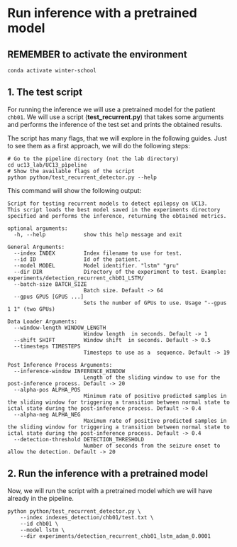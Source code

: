 # Run inference with a pretrained model
 
## REMEMBER to activate the environment
```
conda activate winter-school
```
 
## 1. The test script
For running the inference we will use a pretrained model for the patient `chb01`. We will use a script (**test_recurrent.py**) that takes some arguments and performs the inference of the test set and prints the obtained results.

The script has many flags, that we will explore in the following guides. Just to see them as a first approach, we will do the following steps:
```
# Go to the pipeline directory (not the lab directory)
cd uc13_lab/UC13_pìpeline
# Show the available flags of the script
python python/test_recurrent_detector.py --help
```
This command will show the following output:
```
Script for testing recurrent models to detect epilepsy on UC13. 
This script loads the best model saved in the experiments directory specified and performs the inference, returning the obtained metrics.

optional arguments:
  -h, --help            show this help message and exit

General Arguments:
  --index INDEX         Index filename to use for test.
  --id ID               Id of the patient.
  --model MODEL         Model identifier. "lstm" "gru"
  --dir DIR             Directory of the experiment to test. Example: experiments/detection_recurrent_chb01_LSTM/
  --batch-size BATCH_SIZE
                        Batch size. Default -> 64
  --gpus GPUS [GPUS ...]
                        Sets the number of GPUs to use. Usage "--gpus 1 1" (two GPUs)

Data Loader Arguments:
  --window-length WINDOW_LENGTH
                        Window length  in seconds. Default -> 1
  --shift SHIFT         Window shift  in seconds. Default -> 0.5
  --timesteps TIMESTEPS
                        Timesteps to use as a  sequence. Default -> 19

Post Inference Process Arguments:
  --inference-window INFERENCE_WINDOW
                        Length of the sliding window to use for the post-inference process. Default -> 20
  --alpha-pos ALPHA_POS
                        Minimum rate of positive predicted samples in the sliding window for triggering a transition between normal state to ictal state during the post-inference process. Default -> 0.4
  --alpha-neg ALPHA_NEG
                        Maximum rate of positive predicted samples in the sliding window for triggering a transition between normal state to ictal state during the post-inference process. Default -> 0.4
  --detection-threshold DETECTION_THRESHOLD
                        Number of seconds from the seizure onset to allow the detection. Default -> 20

```


## 2. Run the inference with a pretrained model
Now, we will run the script with a pretrained model which we will have already in the pipeline.
```
python python/test_recurrent_detector.py \
    --index indexes_detection/chb01/test.txt \
    --id chb01 \
    --model lstm \
    --dir experiments/detection_recurrent_chb01_lstm_adam_0.0001
```
